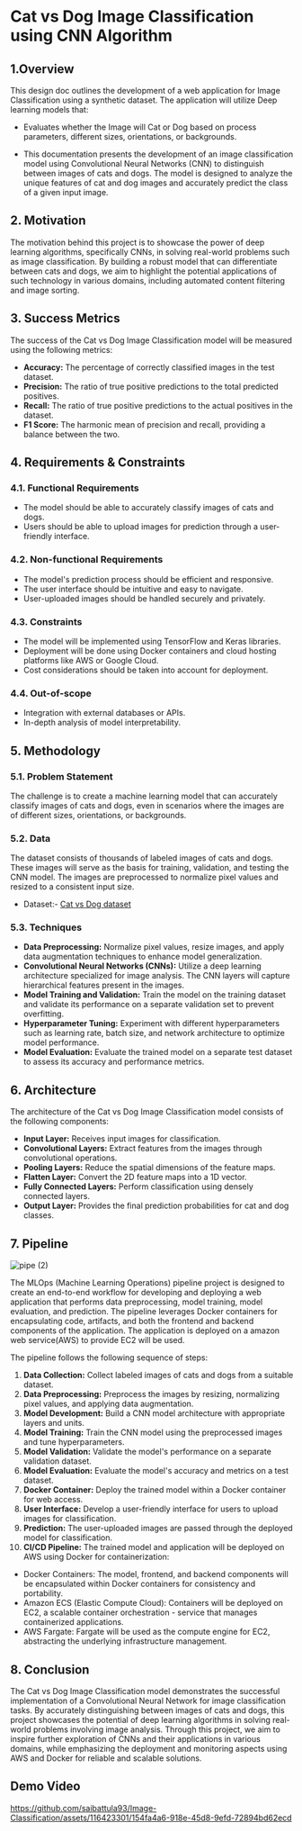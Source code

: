 # Cat vs Dog Image Classification using CNN Algorithm

## 1.Overview
This design doc outlines the development of a web application for Image Classification using a synthetic dataset. The application will utilize Deep learning models that:
- Evaluates whether the Image will Cat or Dog based on process parameters, different sizes, orientations, or backgrounds.

- This documentation presents the development of an image classification model using Convolutional Neural Networks (CNN) to distinguish between images of cats and dogs. The model is designed to analyze the unique features of cat and dog images and accurately predict the class of a given input image.

## 2. Motivation
The motivation behind this project is to showcase the power of deep learning algorithms, specifically CNNs, in solving real-world problems such as image classification. By building a robust model that can differentiate between cats and dogs, we aim to highlight the potential applications of such technology in various domains, including automated content filtering and image sorting.

## 3. Success Metrics
The success of the Cat vs Dog Image Classification model will be measured using the following metrics:

- **Accuracy:** The percentage of correctly classified images in the test dataset.
- **Precision:** The ratio of true positive predictions to the total predicted positives.
- **Recall:** The ratio of true positive predictions to the actual positives in the dataset.
- **F1 Score:** The harmonic mean of precision and recall, providing a balance between the two.

## 4. Requirements & Constraints
### 4.1. Functional Requirements
- The model should be able to accurately classify images of cats and dogs.
- Users should be able to upload images for prediction through a user-friendly interface.

### 4.2. Non-functional Requirements
- The model's prediction process should be efficient and responsive.
- The user interface should be intuitive and easy to navigate.
- User-uploaded images should be handled securely and privately.

### 4.3. Constraints
- The model will be implemented using TensorFlow and Keras libraries.
- Deployment will be done using Docker containers and cloud hosting platforms like AWS or Google Cloud.
- Cost considerations should be taken into account for deployment.

### 4.4. Out-of-scope
- Integration with external databases or APIs.
- In-depth analysis of model interpretability.

## 5. Methodology
### 5.1. Problem Statement
The challenge is to create a machine learning model that can accurately classify images of cats and dogs, even in scenarios where the images are of different sizes, orientations, or backgrounds.

### 5.2. Data
The dataset consists of thousands of labeled images of cats and dogs. These images will serve as the basis for training, validation, and testing the CNN model. The images are preprocessed to normalize pixel values and resized to a consistent input size.
- Dataset:- [Cat vs Dog dataset](https://www.kaggle.com/competitions/dogs-vs-cats/data)

### 5.3. Techniques
- **Data Preprocessing:** Normalize pixel values, resize images, and apply data augmentation techniques to enhance model generalization.
- **Convolutional Neural Networks (CNNs):** Utilize a deep learning architecture specialized for image analysis. The CNN layers will capture hierarchical features present in the images.
- **Model Training and Validation:** Train the model on the training dataset and validate its performance on a separate validation set to prevent overfitting.
- **Hyperparameter Tuning:** Experiment with different hyperparameters such as learning rate, batch size, and network architecture to optimize model performance.
- **Model Evaluation:** Evaluate the trained model on a separate test dataset to assess its accuracy and performance metrics.

## 6. Architecture
The architecture of the Cat vs Dog Image Classification model consists of the following components:

- **Input Layer:** Receives input images for classification.
- **Convolutional Layers:** Extract features from the images through convolutional operations.
- **Pooling Layers:** Reduce the spatial dimensions of the feature maps.
- **Flatten Layer:** Convert the 2D feature maps into a 1D vector.
- **Fully Connected Layers:** Perform classification using densely connected layers.
- **Output Layer:** Provides the final prediction probabilities for cat and dog classes.

## 7. Pipeline
![pipe (2)](https://github.com/saibattula93/Image-Classification/assets/116423301/8a3345f0-571a-4cbc-8088-597876f5301e)

The MLOps (Machine Learning Operations) pipeline project is designed to create an end-to-end workflow for developing and deploying a web application that performs data preprocessing, model training, model evaluation, and prediction. The pipeline leverages Docker containers for encapsulating code, artifacts, and both the frontend and backend components of the application. The application is deployed on a amazon web service(AWS) to provide EC2 will be used.

The pipeline follows the following sequence of steps:

1. **Data Collection:** Collect labeled images of cats and dogs from a suitable dataset.
2. **Data Preprocessing:** Preprocess the images by resizing, normalizing pixel values, and applying data augmentation.
3. **Model Development:** Build a CNN model architecture with appropriate layers and units.
4. **Model Training:** Train the CNN model using the preprocessed images and tune hyperparameters.
5. **Model Validation:** Validate the model's performance on a separate validation dataset.
6. **Model Evaluation:** Evaluate the model's accuracy and metrics on a test dataset.
7. **Docker Container:** Deploy the trained model within a Docker container for web access.
8. **User Interface:** Develop a user-friendly interface for users to upload images for classification.
9. **Prediction:** The user-uploaded images are passed through the deployed model for classification.
10. **CI/CD Pipeline:** The trained model and application will be deployed on AWS using Docker for containerization:

- Docker Containers: The model, frontend, and backend components will be encapsulated within Docker containers for consistency and portability.
- Amazon ECS (Elastic Compute Cloud): Containers will be deployed on EC2, a scalable container orchestration - service that manages containerized applications.
- AWS Fargate: Fargate will be used as the compute engine for EC2, abstracting the underlying infrastructure management.

## 8. Conclusion
The Cat vs Dog Image Classification model demonstrates the successful implementation of a Convolutional Neural Network for image classification tasks. By accurately distinguishing between images of cats and dogs, this project showcases the potential of deep learning algorithms in solving real-world problems involving image analysis. Through this project, we aim to inspire further exploration of CNNs and their applications in various domains, while emphasizing the deployment and monitoring aspects using AWS and Docker for reliable and scalable solutions.


## Demo Video 
https://github.com/saibattula93/Image-Classification/assets/116423301/154fa4a6-918e-45d8-9efd-72894bd62ecd
